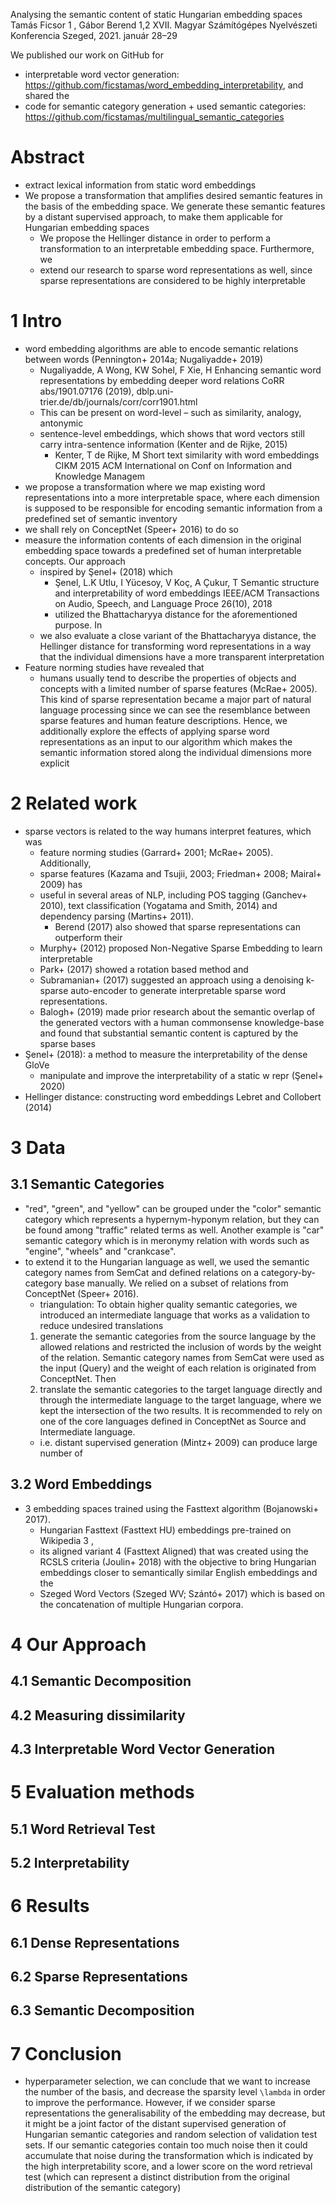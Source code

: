 Analysing the semantic content of static Hungarian embedding spaces
Tamás Ficsor 1 , Gábor Berend 1,2
XVII. Magyar Számítógépes Nyelvészeti Konferencia Szeged, 2021. január 28–29

We published our work on GitHub for
  * interpretable word vector generation:
    https://github.com/ficstamas/word_embedding_interpretability, and shared the
  * code for semantic category generation + used semantic categories:
    https://github.com/ficstamas/multilingual_semantic_categories

# Abstract

* extract lexical information from static word embeddings
* We propose a transformation that amplifies desired semantic features in the
  basis of the embedding space. We generate these semantic features by a distant
  supervised approach, to make them applicable for Hungarian embedding spaces
  * We propose the Hellinger distance in order to perform a transformation to an
  interpretable embedding space. Furthermore, we
  * extend our research to sparse word representations as well, since sparse
    representations are considered to be highly interpretable

# 1 Intro

* word embedding algorithms are able to encode semantic relations between words
  (Pennington+ 2014a; Nugaliyadde+ 2019)
  * Nugaliyadde, A Wong, KW Sohel, F Xie, H
    Enhancing semantic word representations by embedding deeper word relations
    CoRR abs/1901.07176 (2019), dblp.uni-trier.de/db/journals/corr/corr1901.html
  * This can be present on word-level – such as similarity, analogy, antonymic
  * sentence-level embeddings, which shows that
    word vectors still carry intra-sentence information
    (Kenter and de Rijke, 2015)
    * Kenter, T de Rijke, M
      Short text similarity with word embeddings
      CIKM 2015 ACM International on Conf on Information and Knowledge Managem 
* we propose a transformation where we map existing word representations into a
  more interpretable space, where each dimension is supposed to be responsible
  for encoding semantic information from a predefined set of semantic inventory
* we shall rely on ConceptNet (Speer+ 2016) to do so
* measure the information contents of each dimension in the original embedding
  space towards a predefined set of human interpretable concepts. Our approach
  * inspired by Şenel+ (2018) which
    * Şenel, L.K Utlu, I Yücesoy, V Koç, A Çukur, T
      Semantic structure and interpretability of word embeddings
      IEEE/ACM Transactions on Audio, Speech, and Language Proce 26(10), 2018
    * utilized the Bhattacharyya distance for the aforementioned purpose. In
  * we also evaluate a close variant of the Bhattacharyya distance, the
    Hellinger distance for transforming word representations in a way that the
    individual dimensions have a more transparent interpretation
* Feature norming studies have revealed that
  * humans usually tend to describe the properties of objects and concepts with
    a limited number of sparse features (McRae+ 2005). This kind of sparse
    representation became a major part of natural language processing since we
    can see the resemblance between sparse features and human feature
    descriptions. Hence, we additionally explore the effects of applying sparse
    word representations as an input to our algorithm which makes the semantic
    information stored along the individual dimensions more explicit

# 2 Related work

* sparse vectors is related to the way humans interpret features, which was
  * feature norming studies (Garrard+ 2001; McRae+ 2005).  Additionally,
  * sparse features (Kazama and Tsujii, 2003; Friedman+ 2008; Mairal+ 2009) has
  * useful in several areas of NLP, including POS tagging (Ganchev+ 2010), text
    classification (Yogatama and Smith, 2014) and dependency parsing (Martins+
    2011).  
    * Berend (2017) also showed that sparse representations can outperform their
  * Murphy+ (2012) proposed Non-Negative Sparse Embedding to learn interpretable
  * Park+ (2017) showed a rotation based method and 
  * Subramanian+ (2017) suggested an approach using a denoising k-sparse
    auto-encoder to generate interpretable sparse word representations. 
  * Balogh+ (2019) made prior research about the semantic overlap of the
    generated vectors with a human commonsense knowledge-base and found that
    substantial semantic content is captured by the sparse bases
* Şenel+ (2018): a method to measure the interpretability of the dense GloVe
  * manipulate and improve the interpretability of a static w repr (Şenel+ 2020) 
* Hellinger distance: constructing word embeddings Lebret and Collobert (2014)

# 3 Data

## 3.1 Semantic Categories

* "red", "green", and "yellow" can be grouped under the "color" semantic
  category which represents a hypernym-hyponym relation, but they can be found
  among "traffic" related terms as well. Another example is "car" semantic
  category which is in meronymy relation with words such as "engine", "wheels"
  and "crankcase".
* to extend it to the Hungarian language as well, we used the semantic category
  names from SemCat and defined relations on a category-by-category base
  manually. We relied on a subset of relations from ConceptNet (Speer+ 2016). 
  * triangulation: To obtain higher quality semantic categories, we introduced
    an intermediate language that works as a validation to reduce undesired
    translations 
  1. generate the semantic categories from the source language by the allowed
    relations and restricted the inclusion of words by the weight of the
    relation.  Semantic category names from SemCat were used as the input
    (Query) and the weight of each relation is originated from ConceptNet. Then
  2. translate the semantic categories to the target language directly and
    through the intermediate language to the target language, where we kept the
    intersection of the two results.  It is recommended to rely on one of the
    core languages defined in ConceptNet as Source and Intermediate language.
  * i.e. distant supervised generation (Mintz+ 2009) can produce large number of

## 3.2 Word Embeddings

* 3 embedding spaces trained using the Fasttext algorithm (Bojanowski+ 2017).
  * Hungarian Fasttext (Fasttext HU) embeddings pre-trained on Wikipedia 3 , 
  * its aligned variant 4 (Fasttext Aligned) that was created using the RCSLS
    criteria (Joulin+ 2018) with the objective to bring Hungarian embeddings
    closer to semantically similar English embeddings and the 
  * Szeged Word Vectors (Szeged WV; Szántó+ 2017) which is 
    based on the concatenation of multiple Hungarian corpora.

# 4 Our Approach

## 4.1 Semantic Decomposition

## 4.2 Measuring dissimilarity

## 4.3 Interpretable Word Vector Generation

# 5 Evaluation methods

## 5.1 Word Retrieval Test

## 5.2 Interpretability

# 6 Results

## 6.1 Dense Representations

## 6.2 Sparse Representations

## 6.3 Semantic Decomposition

# 7 Conclusion

* hyperparameter selection, we can conclude that we want to increase the number
  of the basis, and decrease the sparsity level `\lambda` in order to improve
  the performance.  However, if we consider sparse representations the
  generalisability of the embedding may decrease, but it might be a joint factor
  of the distant supervised generation of Hungarian semantic categories and
  random selection of validation test sets. If our semantic categories contain
  too much noise then it could accumulate that noise during the transformation
  which is indicated by the high interpretability score, and a lower score on
  the word retrieval test (which can represent a distinct distribution from the
  original distribution of the semantic category)
